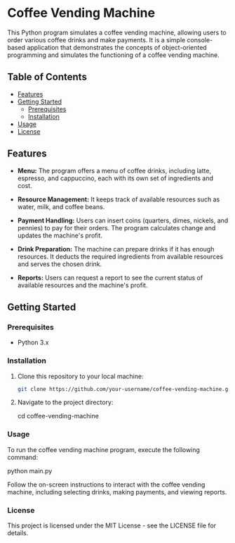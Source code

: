 # Coffee Vending Machine

This Python program simulates a coffee vending machine, allowing users to order various coffee drinks and make payments. It is a simple console-based application that demonstrates the concepts of object-oriented programming and simulates the functioning of a coffee vending machine.

## Table of Contents

- [Features](#features)
- [Getting Started](#getting-started)
  - [Prerequisites](#prerequisites)
  - [Installation](#installation)
- [Usage](#usage)
- [License](#license)

## Features

- **Menu:** The program offers a menu of coffee drinks, including latte, espresso, and cappuccino, each with its own set of ingredients and cost.

- **Resource Management:** It keeps track of available resources such as water, milk, and coffee beans.

- **Payment Handling:** Users can insert coins (quarters, dimes, nickels, and pennies) to pay for their orders. The program calculates change and updates the machine's profit.

- **Drink Preparation:** The machine can prepare drinks if it has enough resources. It deducts the required ingredients from available resources and serves the chosen drink.

- **Reports:** Users can request a report to see the current status of available resources and the machine's profit.

## Getting Started

### Prerequisites

- Python 3.x

### Installation

1. Clone this repository to your local machine:

   ```bash
   git clone https://github.com/your-username/coffee-vending-machine.git


2. Navigate to the project directory:

     cd coffee-vending-machine

### Usage

To run the coffee vending machine program, execute the following command:

python main.py

Follow the on-screen instructions to interact with the coffee vending machine, including selecting drinks, making payments, and viewing reports.

### License

This project is licensed under the MIT License - see the LICENSE file for details.
